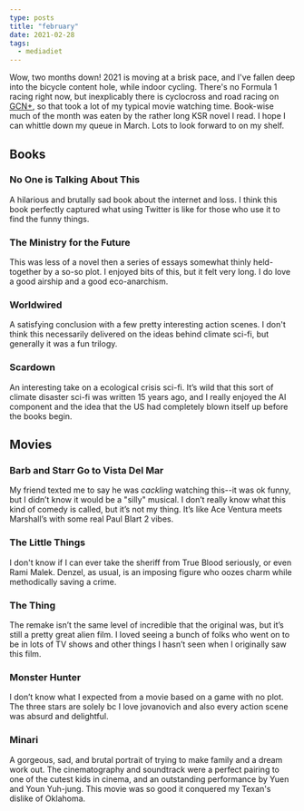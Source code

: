 ```yaml
---
type: posts
title: "february"
date: 2021-02-28
tags:
  - mediadiet
---
```


Wow, two months down! 2021 is moving at a brisk pace, and I've fallen deep into the bicycle content hole, while indoor cycling. There's no Formula 1 racing right now, but inexplicably there is cyclocross and road racing on [GCN+](https://racepass.globalcyclingnetwork.com/home), so that took a lot of my typical movie watching time. Book-wise much of the month was eaten by the rather long KSR novel I read. I hope I can whittle down my queue in March. Lots to look forward to on my shelf.

## Books

### No One is Talking About This

A hilarious and brutally sad book about the internet and loss. I think this book perfectly captured what using Twitter is like for those who use it to find the funny things.

### ‌The Ministry for the Future

This was less of a novel then a series of essays somewhat thinly held-together by a so-so plot. I enjoyed bits of this, but it felt very long. I do love a good airship and a good eco-anarchism.

### Worldwired

A satisfying conclusion with a few pretty interesting action scenes. I don't think this necessarily delivered on the ideas behind climate sci-fi, but generally it was a fun trilogy.

### Scardown

An interesting take on a ecological crisis sci-fi. It’s wild that this sort of climate disaster sci-fi was written 15 years ago, and I really enjoyed the AI component and the idea that the US had completely blown itself up before the books begin.

## Movies

### Barb and Starr Go to Vista Del Mar

My friend texted me to say he was _cackling_ watching this--it was ok funny, but I didn’t know it would be a "silly" musical. I don’t really know what this kind of comedy is called, but it’s not my thing. It’s like Ace Ventura meets Marshall’s with some real Paul Blart 2 vibes.

### The Little Things

I don't know if I can ever take the sheriff from True Blood seriously, or even Rami Malek. Denzel, as usual, is an imposing figure who oozes charm while methodically saving a crime.

### The Thing

The remake isn’t the same level of incredible that the original was, but it’s still a pretty great alien film. I loved seeing a bunch of folks who went on to be in lots of TV shows and other things I hasn’t seen when I originally saw this film.

### Monster Hunter

I don’t know what I expected from a movie based on a game with no plot. The three stars are solely bc I love jovanovich and also every action scene was absurd and delightful. 

### Minari

A gorgeous, sad, and brutal portrait of trying to make family and a dream work out. The cinematography and soundtrack were a perfect pairing to one of the cutest kids in cinema, and an outstanding performance by Yuen and Youn Yuh-jung. This movie was so good it conquered my Texan's dislike of Oklahoma.
